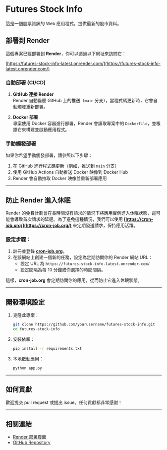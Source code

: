 # Futures Stock Info

這是一個股票資訊的 Web 應用程式，提供最新的股市資料。

## 部署到 Render

這個專案已經部署到 **Render**，你可以透過以下網址來訪問它：

[https://futures-stock-info-latest.onrender.com/](https://futures-stock-info-latest.onrender.com/)

### 自動部署 (CI/CD)

1. **GitHub 連接 Render**  
   Render 自動監聽 GitHub 上的推送（`main` 分支），當程式碼更新時，它會自動觸發重新部署。

2. **Docker 部署**  
   專案使用 Docker 容器進行部署，Render 會讀取專案中的 `Dockerfile`，並根據它來構建並啟動應用程式。

### 手動觸發部署

如果你希望手動觸發部署，請參照以下步驟：

1. 在 GitHub 進行程式碼更新（例如，推送到 `main` 分支）
2. 使用 GitHub Actions 自動推送 Docker 映像到 Docker Hub
3. Render 會自動拉取 Docker 映像並重新部署應用

---

## 防止 Render 進入休眠

Render 的免費計劃會在長時間沒有請求的情況下將應用實例進入休眠狀態，這可能會導致首次請求的延遲。為了避免這種情況，我們可以使用 **[https://cron-job.org/](https://cron-job.org/)** 來定期發送請求，保持應用活躍。

### 設定步驟：
1. 註冊並登錄 **[cron-job.org](https://cron-job.org/)**。
2. 在該網站上創建一個新的任務，設定為定期訪問你的 Render 網站 URL：
   - 設定 URL 為 `https://futures-stock-info-latest.onrender.com/`
   - 設定間隔為每 10 分鐘或你選擇的時間間隔。
   
這樣，**cron-job.org** 會定期訪問你的應用，從而防止它進入休眠狀態。

---


## 開發環境設定

1. 克隆此專案：
    ```bash
    git clone https://github.com/yourusername/futures-stock-info.git
    cd futures-stock-info
    ```

2. 安裝依賴：
    ```bash
    pip install -r requirements.txt
    ```

3. 本地啟動應用：
    ```bash
    python app.py
    ```

---

## 如何貢獻

歡迎提交 pull request 或提出 issue。任何貢獻都非常感謝！

---

## 相關連結

- [Render 部署頁面](https://futures-stock-info-latest.onrender.com/)
- [GitHub Repository](https://github.com/yourusername/futures-stock-info)
